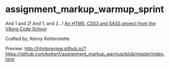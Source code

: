 assignment_markup_warmup_sprint
===============================

And 1 and 2!  And 1, and 2...!
[An HTM5, CSS3 and SASS project from the Viking Code School](http://www.vikingcodeschool.com)

Crafted by,
Kenny Kottenstette

Preview: http://htmlpreview.github.io/?https://github.com/kotten1/assignment_markup_warmup/blob/master/index.html